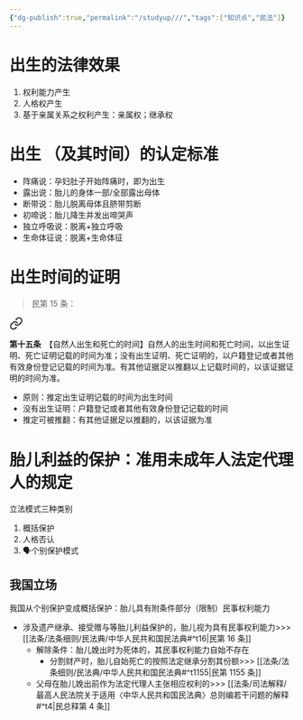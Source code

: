 ```yaml
---
{"dg-publish":true,"permalink":"/studyup///","tags":["知识点","民法"]}
---
```


# 出生的法律效果
1. 权利能力产生
2. 人格权产生
3. 基于亲属关系之权利产生：亲属权；继承权
# 出生 （及其时间）的认定标准
- 阵痛说：孕妇肚子开始阵痛时，即为出生
- 露出说：胎儿的身体一部/全部露出母体
- 断带说：胎儿脱离母体且脐带剪断
- 初啼说：胎儿降生并发出啼哭声
- 独立呼吸说：脱离+独立呼吸
- 生命体征说：脱离+生命体征
# 出生时间的证明 
>民第 15 条：
<div class="transclusion internal-embed is-loaded"><a class="markdown-embed-link" href="/////#t15" aria-label="Open link"><svg xmlns="http://www.w3.org/2000/svg" width="24" height="24" viewBox="0 0 24 24" fill="none" stroke="currentColor" stroke-width="2" stroke-linecap="round" stroke-linejoin="round" class="svg-icon lucide-link"><path d="M10 13a5 5 0 0 0 7.54.54l3-3a5 5 0 0 0-7.07-7.07l-1.72 1.71"></path><path d="M14 11a5 5 0 0 0-7.54-.54l-3 3a5 5 0 0 0 7.07 7.07l1.71-1.71"></path></svg></a><div class="markdown-embed">



**第十五条**　【自然人出生和死亡的时间】自然人的出生时间和死亡时间，以出生证明、死亡证明记载的时间为准；没有出生证明、死亡证明的，以户籍登记或者其他有效身份登记记载的时间为准。有其他证据足以推翻以上记载时间的，以该证据证明的时间为准。 

</div></div>


- 原则：推定出生证明记载的时间为出生时间
- 没有出生证明：户籍登记或者其他有效身份登记记载的时间
- 推定可被推翻：有其他证据足以推翻的，以该证据为准
# 胎儿利益的保护：准用未成年人法定代理人的规定
立法模式三种类别
1. 概括保护
2. 人格否认
3. 🗣️个别保护模式 
## 我国立场
我国从个别保护变成概括保护：胎儿具有附条件部分（限制）民事权利能力
- 涉及遗产继承、接受赠与等胎儿利益保护的，胎儿视为具有民事权利能力>>> [[法条/法条细则/民法典/中华人民共和国民法典#^t16\|民第 16 条]] 
	- 解除条件：胎儿娩出时为死体的，其民事权利能力自始不存在
		- 分割财产时，胎儿自始死亡的按照法定继承分割其份额>>> [[法条/法条细则/民法典/中华人民共和国民法典#^t1155\|民第 1155 条]]
	- 父母在胎儿娩出前作为法定代理人主张相应权利的>>> [[法条/司法解释/最高人民法院关于适用〈中华人民共和国民法典〉总则编若干问题的解释#^t4\|民总释第 4 条]]